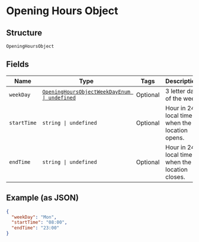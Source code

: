 
# Opening Hours Object

## Structure

`OpeningHoursObject`

## Fields

| Name | Type | Tags | Description |
|  --- | --- | --- | --- |
| `weekDay` | [`OpeningHoursObjectWeekDayEnum \| undefined`](../../doc/models/opening-hours-object-week-day-enum.md) | Optional | 3 letter day of the week |
| `startTime` | `string \| undefined` | Optional | Hour in 24h local time when the location opens. |
| `endTime` | `string \| undefined` | Optional | Hour in 24h local time when the location closes. |

## Example (as JSON)

```json
{
  "weekDay": "Mon",
  "startTime": "08:00",
  "endTime": "23:00"
}
```

